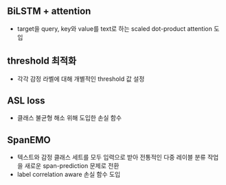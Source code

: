 ## BiLSTM + attention
- target을 query, key와 value를 text로 하는 scaled dot-product attention 도입

## threshold 최적화
- 각각 감정 라벨에 대해 개별적인 threshold 값 설정

## ASL loss
- 클래스 불균형 해소 위해 도입한 손실 함수

## SpanEMO
- 텍스트와 감정 클래스 세트를 모두 입력으로 받아 전통적인 다중 레이블 분류 작업을 새로운 span-prediction 문제로 전환
- label correlation aware 손실 함수 도입
